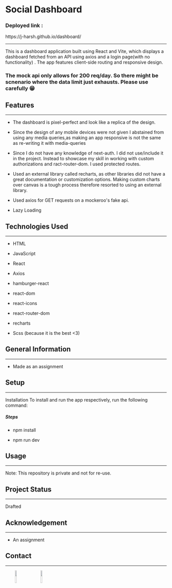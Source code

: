 <h1>Social Dashboard</h1>
<h3>Deployed link :</h3> <href>https://j-harsh.github.io/dashboard/</href>
<hr><p>This is a dashboard application built using React and Vite, which displays a dashboard fetched from an API using axios and a login page(with no functionality) . The app features client-side routing and responsive design.</p>
<h3>The mock api only allows for 200 req/day. So there might be scnenario where the data limit just exhausts. Please use carefully 😁 </h3>
<h2>Features</h2>
<hr><ul>
<li>The dashboard is pixel-perfect and look like a replica of the design.</li>
</ul><ul>
<li>Since the design of any mobile devices were not given I abstained from using any media queries,as making an app responsive is not the same as re-writing it with media-queries</li>
</ul><ul>
<li>Since I do not have any knowledge of next-auth. I did not use/include it in the project. Instead to showcase my skill in working with custom authorizations and ract-router-dom. I used protected routes.</li>
</ul><ul>
<li>Used an external library called recharts, as other libraries did not have a great documentation or customization options. Making custom charts over canvas is a tough process therefore resorted to using an external library.</li>
</ul><ul>
<li>Used axios for GET requests on a mockeroo's fake api.</li>
</ul><ul>
<li>Lazy Loading</li>
</ul>
<h2>Technologies Used</h2>
<hr><ul>
<li>HTML</li>
</ul><ul>
<li>JavaScript</li>
</ul><ul>
<li>React</li>
</ul><ul>
<li>Axios</li>
</ul><ul>
<li>hamburger-react</li>
</ul><ul>
<li>react-dom</li>
</ul><ul>
<li>react-icons</li>
</ul><ul>
<li>react-router-dom</li>
</ul><ul>
<li>recharts</li>
</ul><ul>
<li>Scss (because it is the best &lt;3)</li>
</ul><h2>General Information</h2>
<hr><ul>
<li>Made as an assignment</li>
</ul><h2>Setup</h2>
<hr><p>Installation
To install and run the app respectively, run the following command:</p><h5>Steps</h5><ul>
<li>npm install</li>
</ul><ul>
<li>npm run dev</li>
</ul><h2>Usage</h2>
<hr><p>Note: This repository is private and not for re-use.</p><h2>Project Status</h2>
<hr><p>Drafted</p><h2>Acknowledgement</h2>
<hr><ul>
<li>An assignment</li>
</ul><h2>Contact</h2>
<hr><p><span style="margin-right: 30px;"></span><a href="https://www.linkedin.com/in/harsh2001"><img target="_blank" src="https://cdn.jsdelivr.net/gh/devicons/devicon/icons/linkedin/linkedin-original.svg" style="width: 10%;"></a><span style="margin-right: 30px;"></span><a href="https://www.github.com/j-harsh"><img target="_blank" src="https://cdn.jsdelivr.net/gh/devicons/devicon/icons/github/github-original.svg" style="width: 10%;"></a></p>
